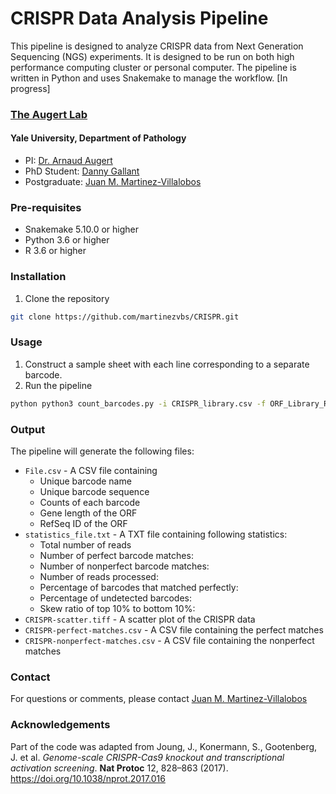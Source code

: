 # CRISPR Data Analysis Pipeline
This pipeline is designed to analyze CRISPR data from Next Generation Sequencing (NGS) experiments. 
It is designed to be run on both high performance computing cluster or personal computer. The pipeline is written in Python and uses Snakemake to manage the workflow. [In progress]

### [The Augert Lab](https://www.augertlab.org/)
#### Yale University, Department of Pathology
* PI: [Dr. Arnaud Augert](mailto:arnaud.augert@yale.edu)
* PhD Student: [Danny Gallant](mailto:danny.gallant@yale.edu)
* Postgraduate: [Juan M. Martinez-Villalobos](mailto:juan.martinezvillalobos@yale.edu) 

### Pre-requisites
* Snakemake 5.10.0 or higher
* Python 3.6 or higher
* R 3.6 or higher

### Installation
1. Clone the repository
```bash
git clone https://github.com/martinezvbs/CRISPR.git
```

### Usage
1. Construct a sample sheet with each line corresponding to a separate barcode.
2. Run the pipeline
```bash
python python3 count_barcodes.py -i CRISPR_library.csv -f ORF_Library_R1_001.fastq -o File.csv -no-g
```

### Output
The pipeline will generate the following files:
* `File.csv` - A CSV file containing 
    * Unique barcode name 
    * Unique barcode sequence
    * Counts of each barcode
    * Gene length of the ORF 
    * RefSeq ID of the ORF
* `statistics_file.txt` - A TXT file containing following statistics:
    * Total number of reads
    * Number of perfect barcode matches:
    * Number of nonperfect barcode matches:
    * Number of reads processed:
    * Percentage of barcodes that matched perfectly:
    * Percentage of undetected barcodes:
    * Skew ratio of top 10% to bottom 10%:
* `CRISPR-scatter.tiff` - A scatter plot of the CRISPR data
* `CRISPR-perfect-matches.csv` - A CSV file containing the perfect matches
* `CRISPR-nonperfect-matches.csv` - A CSV file containing the nonperfect matches

### Contact
For questions or comments, please contact [Juan M. Martinez-Villalobos](mailto:juan.martinezvillalobos@yale.edu)

### Acknowledgements
Part of the code was adapted from
Joung, J., Konermann, S., Gootenberg, J. et al. _Genome-scale CRISPR-Cas9 knockout and transcriptional activation screening_. **Nat Protoc** 12, 828–863 (2017). https://doi.org/10.1038/nprot.2017.016